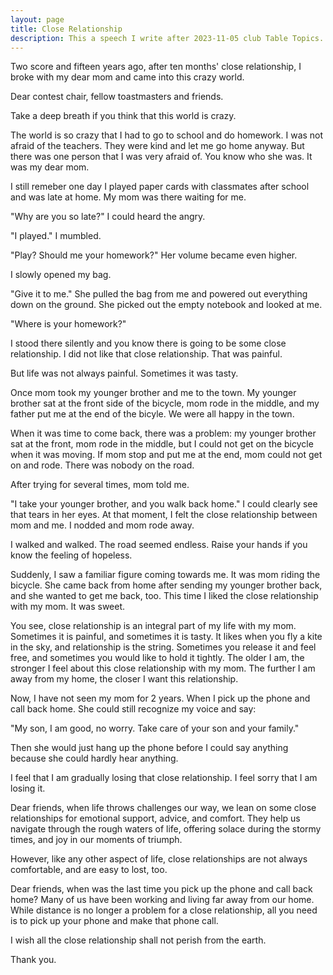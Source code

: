 ```yaml
---
layout: page
title: Close Relationship
description: This a speech I write after 2023-11-05 club Table Topics.
---
```



Two score and fifteen years ago, after ten months' close relationship, I broke
with my dear mom and came into this crazy world.

Dear contest chair, fellow toastmasters and friends.

Take a deep breath if you think that this world is crazy.

The world is so crazy that I had to go to school and do homework. I was not
afraid of the teachers. They were kind and let me go home anyway. But there
was one person that I was very afraid of. You know who she was. It was my
dear mom.

I still remeber one day I played paper cards with classmates after school
and was late at home. My mom was there waiting for me.

"Why are you so late?" I could heard the angry.

"I played." I mumbled.

"Play? Should me your homework?" Her volume became even higher.

I slowly opened my bag.

"Give it to me." She pulled the bag from me and powered out everything down
on the ground. She picked out the empty notebook and looked at me.

"Where is your homework?"

I stood there silently and you know there is going to be some close relationship.
I did not like that close relationship. That was painful.

But life was not always painful. Sometimes it was tasty.

Once mom took my younger brother and me to the town. My younger brother sat at
the front side of the bicycle, mom rode in the middle, and my father put me at
the end of the bicyle. We were all happy in the town.

When it was time to come back, there was a problem: my younger brother sat at
the front, mom rode in the middle, but I could not get on the bicycle when it
was moving. If mom stop and put me at the end, mom could not get on and rode.
There was nobody on the road.

After trying for several times, mom told me.

"I take your younger brother, and you walk back home." I could clearly see
that tears in her eyes. At that moment, I felt the close relationship between
mom and me. I nodded and mom rode away.

I walked and walked. The road seemed endless. Raise your hands if you know the
feeling of hopeless.

Suddenly, I saw a familiar figure coming towards me. It was mom riding the bicycle.
She came back from home after sending my younger brother back, and she wanted to
get me back, too. This time I liked the close relationship with my mom. It was
sweet.

You see, close relationship is an integral part of my life with my mom. Sometimes
it is painful, and sometimes it is tasty. It likes when you fly a kite in the sky,
and relationship is the string. Sometimes you release it and feel free, and
sometimes you would like to hold it tightly. The older I am, the stronger I
feel about this close relationship with my mom. The further I am away from my
home, the closer I want this relationship.

Now, I have not seen my mom for 2 years. When I pick up the phone and call back
home. She could still recognize my voice and say:

"My son, I am good, no worry. Take care of your son and your family."

Then she would just hang up the phone before I could say anything because she
could hardly hear anything.

I feel that I am gradually losing that close relationship. I feel sorry that
I am losing it.

Dear friends, when life throws challenges our way, we lean on some close
relationships for emotional support, advice, and comfort.
They help us navigate through the rough waters of life, offering solace during
the stormy times, and joy in our moments of triumph.

However, like any other aspect of life, close relationships are not always
comfortable, and are easy to lost, too.

Dear friends, when was the last time you pick up the phone and call back home?
Many of us have been working and living far away from our home. While
distance is no longer a problem for a close relationship, all you need is to
pick up your phone and make that phone call.

I wish all the close relationship shall not perish from the earth.

Thank you.
